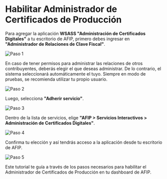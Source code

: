 # Habilitar Administrador de Certificados de Producción

Para agregar la aplicación **WSASS "Administración de Certificados Digitales"** a tu escritorio de AFIP, primero debes ingresar en **"Administrador de Relaciones de Clave Fiscal"**.

![Paso 1](/tutorial/tutorial_5_1.png)

En caso de tener permisos para administrar las relaciones de otros contribuyentes, deberás elegir el que deseas administrar. De lo contrario, el sistema seleccionará automáticamente el tuyo. Siempre en modo de pruebas, se recomienda utilizar tu propio usuario.

![Paso 2](/tutorial/tutorial_5_2.png)

Luego, selecciona **"Adherir servicio"**.

![Paso 3](/tutorial/tutorial_5_3.png)

Dentro de la lista de servicios, elige **"AFIP > Servicios Interactivos > Administración de Certificados Digitales"**.

![Paso 4](/tutorial/tutorial_5_4.png)

Confirma tu elección y así tendrás acceso a la aplicación desde tu escritorio de AFIP.

![Paso 5](/tutorial/tutorial_5_5.png)

Este tutorial te guía a través de los pasos necesarios para habilitar el Administrador de Certificados de Producción en tu dashboard de AFIP.